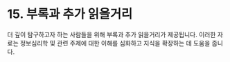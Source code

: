 # 15. 부록과 추가 읽을거리

더 깊이 탐구하고자 하는 사람들을 위해 부록과 추가 읽을거리가 제공됩니다. 이러한 자료는 정보심리학 및 관련 주제에 대한 이해를 심화하고 지식을 확장하는 데 도움을 줍니다.
